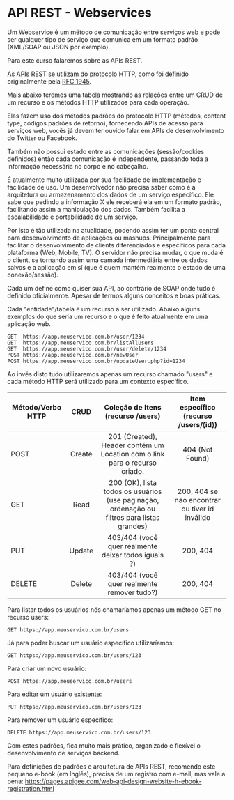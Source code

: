 # API REST - Webservices

Um Webservice é um método de comunicação entre serviços web e pode ser qualquer tipo de serviço que comunica em um formato padrão (XML/SOAP ou JSON por exemplo).

Para este curso falaremos sobre as APIs REST.

As APIs REST se utilizam do protocolo HTTP, como foi definido originalmente pela [RFC 1945](https://datatracker.ietf.org/doc/rfc1945/).

Mais abaixo teremos uma tabela mostrando as relações entre um CRUD de um recurso e os métodos HTTP utilizados para cada operação.

Elas fazem uso dos métodos padrões do protocolo HTTP (métodos, content type, códigos padrões de retorno), fornecendo APIs de acesso para serviços web, vocês já devem ter ouvido falar em APIs de desenvolvimento do Twitter ou Facebook.

Também não possui estado entre as comunicações (sessão/cookies definidos) então cada comunicação é independente, passando toda a informação necessária no corpo e no cabeçalho.

É atualmente muito utilizada por sua facilidade de implementação e facilidade de uso. Um desenvolvedor não precisa saber como é a arquitetura ou armazenamento dos dados de um serviço específico. Ele sabe que pedindo a informação X ele receberá ela em um formato padrão, facilitando assim a manipulação dos dados. Também facilita a escalabilidade e portabilidade de um serviço.

Por isto é tão utilizada na atualidade, podendo assim ter um ponto central para desenvolvimento de aplicações ou mashups. Principalmente para facilitar o desenvolvimento de clients diferenciados e específicos para cada plataforma (Web, Mobile, TV). O servidor não precisa mudar, o que muda é o client, se tornando assim uma camada intermediária entre os dados salvos e a aplicação em sí (que é quem mantém realmente o estado de uma conexão/sessão).

Cada um define como quiser sua API, ao contrário de SOAP onde tudo é definido oficialmente. Apesar de termos alguns conceitos e boas práticas.

Cada "entidade"/tabela é um recurso a ser utilizado. Abaixo alguns exemplos do que seria um recurso e o que é feito atualmente em uma aplicação web.

    GET  https://app.meuservico.com.br/user/1234
    GET  https://app.meuservico.com.br/listAllUsers
    GET  https://app.meuservico.com.br/user/delete/1234
    POST https://app.meuservico.com.br/newUser
    POST https://app.meuservico.com.br/updateUser.php?id=1234

Ao invés disto tudo utilizaremos apenas um recurso chamado "users" e cada método HTTP será utilizado para um contexto específico.

| Método/Verbo HTTP  | CRUD  |  Coleção de Itens (recurso /users) | Item específico (recurso /users/{id})    |
| -------------- |:----------------:|:----------------------:|:-------------------------:|
| POST  | Create  |  201 (Created), Header contém um Location com o link para o recurso criado. | 404 (Not Found) |
| GET  | Read  |  200 (OK), lista todos os usuários (use paginação, ordenação ou filtros para listas grandes) | 200, 404 se não encontrar ou tiver id inválido    |
| PUT  | Update  |  403/404 (você quer realmente deixar todos iguais ?) | 200, 404     |
| DELETE  | Delete  |  403/404 (você quer realmente remover tudo?) | 200, 404    |


Para listar todos os usuários nós chamaríamos apenas um método GET no recurso users:

    GET https://app.meuservico.com.br/users

Já para poder buscar um usuário específico utilizaríamos:

    GET https://app.meuservico.com.br/users/123

Para criar um novo usuário:

    POST https://app.meuservico.com.br/users

Para editar um usuário existente:

    PUT https://app.meuservico.com.br/users/123

Para remover um usuário específico:

    DELETE https://app.meuservico.com.br/users/123

Com estes padrões, fica muito mais prático, organizado e flexível o desenvolvimento de serviços backend.

Para definições de padrões e arquitetura de APIs REST, recomendo este pequeno e-book (em Inglês), precisa de um registro com e-mail, mas vale a pena: <https://pages.apigee.com/web-api-design-website-h-ebook-registration.html>
